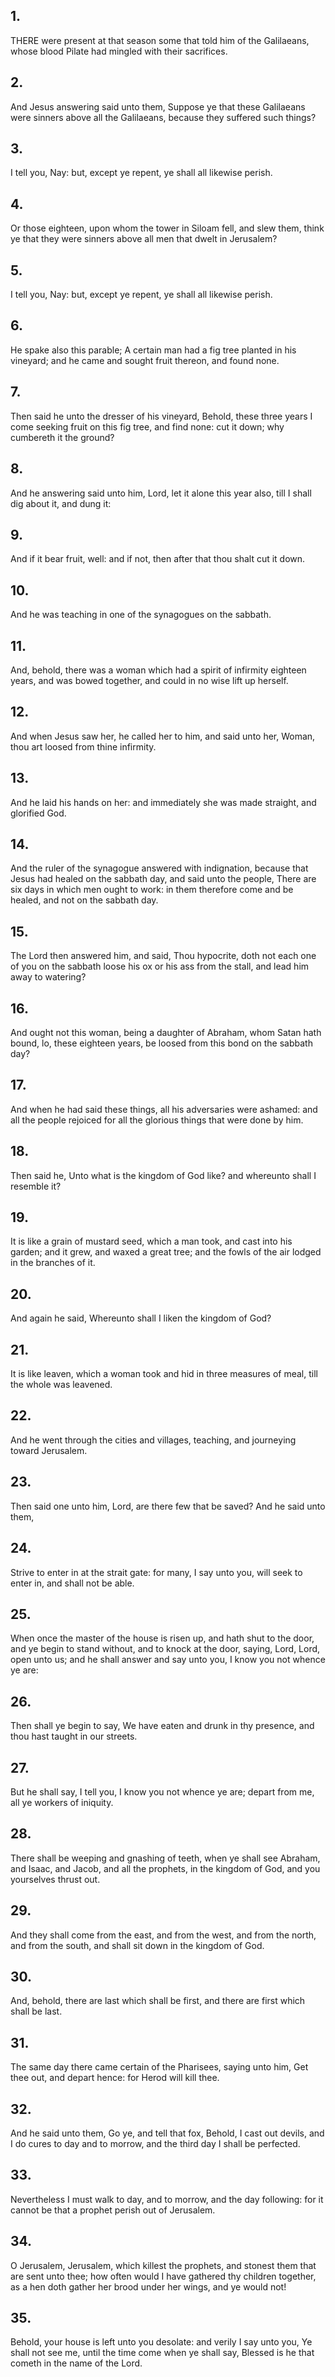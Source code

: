 ## 1.
THERE were present at that season some that told him of the Galilaeans, whose blood Pilate had mingled with their sacrifices.
## 2.
And Jesus answering said unto them, Suppose ye that these Galilaeans were sinners above all the Galilaeans, because they suffered such things?
## 3.
I tell you, Nay: but, except ye repent, ye shall all likewise perish.
## 4.
Or those eighteen, upon whom the tower in Siloam fell, and slew them, think ye that they were sinners above all men that dwelt in Jerusalem?
## 5.
I tell you, Nay: but, except ye repent, ye shall all likewise perish.
## 6.
He spake also this parable; A certain man had a fig tree planted in his vineyard; and he came and sought fruit thereon, and found none.
## 7.
Then said he unto the dresser of his vineyard, Behold, these three years I come seeking fruit on this fig tree, and find none: cut it down; why cumbereth it the ground?
## 8.
And he answering said unto him, Lord, let it alone this year also, till I shall dig about it, and dung it:
## 9.
And if it bear fruit, well: and if not, then after that thou shalt cut it down.
## 10.
And he was teaching in one of the synagogues on the sabbath.
## 11.
And, behold, there was a woman which had a spirit of infirmity eighteen years, and was bowed together, and could in no wise lift up herself.
## 12.
And when Jesus saw her, he called her to him, and said unto her, Woman, thou art loosed from thine infirmity.
## 13.
And he laid his hands on her: and immediately she was made straight, and glorified God.
## 14.
And the ruler of the synagogue answered with indignation, because that Jesus had healed on the sabbath day, and said unto the people, There are six days in which men ought to work: in them therefore come and be healed, and not on the sabbath day.
## 15.
The Lord then answered him, and said, Thou hypocrite, doth not each one of you on the sabbath loose his ox or his ass from the stall, and lead him away to watering?
## 16.
And ought not this woman, being a daughter of Abraham, whom Satan hath bound, lo, these eighteen years, be loosed from this bond on the sabbath day?
## 17.
And when he had said these things, all his adversaries were ashamed: and all the people rejoiced for all the glorious things that were done by him.
## 18.
Then said he, Unto what is the kingdom of God like? and whereunto shall I resemble it?
## 19.
It is like a grain of mustard seed, which a man took, and cast into his garden; and it grew, and waxed a great tree; and the fowls of the air lodged in the branches of it.
## 20.
And again he said, Whereunto shall I liken the kingdom of God?
## 21.
It is like leaven, which a woman took and hid in three measures of meal, till the whole was leavened.
## 22.
And he went through the cities and villages, teaching, and journeying toward Jerusalem.
## 23.
Then said one unto him, Lord, are there few that be saved? And he said unto them,
## 24.
Strive to enter in at the strait gate: for many, I say unto you, will seek to enter in, and shall not be able.
## 25.
When once the master of the house is risen up, and hath shut to the door, and ye begin to stand without, and to knock at the door, saying, Lord, Lord, open unto us; and he shall answer and say unto you, I know you not whence ye are:
## 26.
Then shall ye begin to say, We have eaten and drunk in thy presence, and thou hast taught in our streets.
## 27.
But he shall say, I tell you, I know you not whence ye are; depart from me, all ye workers of iniquity.
## 28.
There shall be weeping and gnashing of teeth, when ye shall see Abraham, and Isaac, and Jacob, and all the prophets, in the kingdom of God, and you yourselves thrust out.
## 29.
And they shall come from the east, and from the west, and from the north, and from the south, and shall sit down in the kingdom of God.
## 30.
And, behold, there are last which shall be first, and there are first which shall be last.
## 31.
The same day there came certain of the Pharisees, saying unto him, Get thee out, and depart hence: for Herod will kill thee.
## 32.
And he said unto them, Go ye, and tell that fox, Behold, I cast out devils, and I do cures to day and to morrow, and the third day I shall be perfected.
## 33.
Nevertheless I must walk to day, and to morrow, and the day following: for it cannot be that a prophet perish out of Jerusalem.
## 34.
O Jerusalem, Jerusalem, which killest the prophets, and stonest them that are sent unto thee; how often would I have gathered thy children together, as a hen doth gather her brood under her wings, and ye would not!
## 35.
Behold, your house is left unto you desolate: and verily I say unto you, Ye shall not see me, until the time come when ye shall say, Blessed is he that cometh in the name of the Lord.
